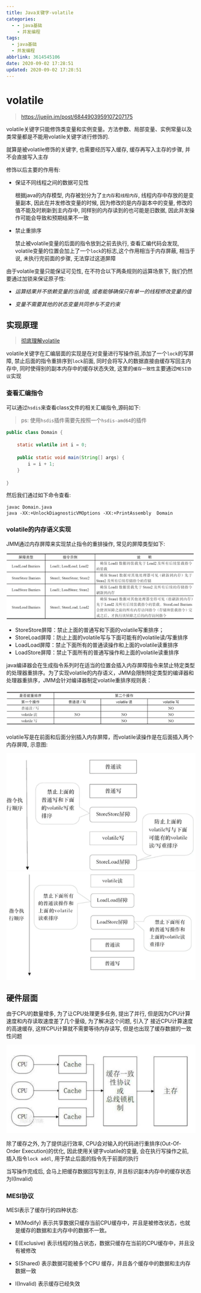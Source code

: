 ```yaml
---
title: Java关键字-volatile
categories:
  - - java基础
    - 并发编程
tags:
  - java基础
  - 并发编程
abbrlink: 3614545106
date: 2020-09-02 17:28:51
updated: 2020-09-02 17:28:51
---
```


# volatile

> https://juejin.im/post/6844903959107207175


volatile关键字只能修饰类变量和实例变量。方法参数、局部变量、实例常量以及类常量都是不能用volatile关键字进行修饰的.

就算是被volatile修饰的关键字, 也需要经历写入缓存, 缓存再写入主存的步骤, 并不会直接写入主存

<!-- more -->
 
修饰以后主要的作用有:

- 保证不同线程之间的数据可见性

    根据java的内存模型, 内存被划分为了`主内存`和`线程内存`, 线程内存中存放的是变量副本, 因此在并发修改变量的时候, 因为修改的是内存副本中的变量,
    修改的值不能及时刷新到主内存中, 同样别的内存读到的也可能是旧数据, 因此并发操作可能会导致和预期结果不一致
    
- 禁止重排序
    
    禁止被volatile变量的后面的指令放到之前去执行, 查看汇编代码会发现, volatile变量的位置会加上了一个`lock`的标志,这个作用相当于内存屏蔽,
    相当于说, 未执行完前面的步骤, 无法穿过这道屏障
    
    
由于volatile变量只能保证可见性, 在不符合以下两条规则的运算场景下, 我们仍然要通过加锁来保证原子性:

- *运算结果并不依赖变量的当前值, 或者能够确保只有单一的线程修改变量的值*

- *变量不需要其他的状态变量共同参与不变约束*

## 实现原理

> [彻底理解volatile](https://juejin.im/post/6844903601064640525)

volatile关键字在汇编层面的实现是在对变量进行写操作前,添加了一个`lock`的写屏障, 禁止后面的指令重排序到`lock`前面,
同时会将写入的数据直接由缓存写回主内存中, 同时使得别的副本内存中的缓存状态失效, 这里的`缓存一致性`主要通过`MESI协议`实现

### 查看汇编指令

可以通过`hsdis`来查看class文件的相关汇编指令,源码如下:

>   ps: 使用`hsdis`插件需要先按照一个`hsdis-amd64`的插件

```java
public class Domain {

    static volatile int i = 0;

    public static void main(String[] args) {
        i = i + 1;
    }

}
```

然后我们通过如下命令查看:
```shell
javac Domain.java
java -XX:+UnlockDiagnosticVMOptions -XX:+PrintAssembly  Domain 
```

### volatile的内存语义实现

JMM通过内存屏障来实现禁止指令的重排操作, 常见的屏障类型如下:

![内存屏障](/image/volatile/jmm内存屏障类型.jpg)

- StoreStore屏障：禁止上面的普通写和下面的volatile写重排序；
- StoreLoad屏障：防止上面的volatile写与下面可能有的volatile读/写重排序
- LoadLoad屏障：禁止下面所有的普通读操作和上面的volatile读重排序
- LoadStore屏障：禁止下面所有的普通写操作和上面的volatile读重排序


java编译器会在生成指令系列时在适当的位置会插入内存屏障指令来禁止特定类型的处理器重排序。为了实现volatile的内存语义，JMM会限制特定类型的编译器和处理器重排序，JMM会针对编译器制定volatile重排序规则表：

![重排序规则表](/image/volatile/重排序规则表.jpg)


volatile写是在前面和后面分别插入内存屏障，而volatile读操作是在后面插入两个内存屏障, 示意图:

![volatile写](/image/volatile/volatile写屏障插入.jpg)
![volatile写](/image/volatile/volatile读屏障插入.jpg)


## 硬件层面

由于CPU的数量增多, 为了让CPU处理更多任务, 提出了并行, 但是因为CPU计算速度和内存读取速度差了几个量级, 为了解决这个问题, 引入了
接近CPU计算速度的高速缓存, 这样CPU计算就不需要等待内存读写, 但是也出现了缓存数据的一致性问题

![交互图](/image/CPU内存交互流程.jpg)

除了缓存之外, 为了提供运行效率, CPU会对输入的代码进行重排序(Out-Of-Order Execution)的优化, 因此使用关键字volatile的变量,
会在执行写操作之前, 插入指令`lock addl`, 用于禁止后面的指令先于前面的执行

当写操作完成后, 会马上把缓存数据回写到主存, 并且标识副本内存中的缓存状态为I(Invalid)

### MESI协议

MESI表示了缓存行的四种状态:

- M(Modify) 表示共享数据只缓存当前CPU缓存中，并且是被修改状态，也就是缓存的数据和主内存中的数据不一致。

- E(Exclusive) 表示线程的独占状态，数据只缓存在当前的CPU缓存中，并且没有被修改

- S(Shared) 表示数据可能被多个CPU 缓存，并且各个缓存中的数据和主内存数据一致

- I(Invalid) 表示缓存已经失效